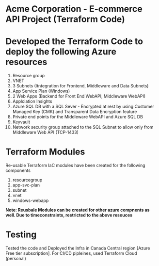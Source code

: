 # Acme Corporation - E-commerce API Project (Terraform Code)

# Developed the Terraform Code to deploy the following Azure resources

1. Resource group
2. VNET
3. 3 Subnets (Itntegration for Frontend, Middleware and Data Subnets)
4. App Service Plan (Windows)
5. 2 Web Apps (Backend for Front End WebAPI, Middleware WebAPI)
6. Applciation Insights 
6. Azure SQL DB with a SQL Sever - Encrypted at rest by using Customer Managed Key (CMK) and Transparent Data Encryption feature
7. Private end points for the Middleware WebAPI and Azure SQL DB
8. Keyvault
9. Network security group attached to the SQL Subnet to allow only from Middleware Web API (TCP-1433)


# Terraform Modules
Re-usable Terraform IaC modules have been created for the following components
1. resourcegroup
2. app-svc-plan
3. subnet
4. vnet
5. windows-webapp

**Note: Reusbale Modules can be created for other azure compnents  as well. Due to timeconstraints, restricted to the above resouces**

# Testing
Tested the code and Deployed the Infra in Canada Central region [Azure Free tier subscription].
For CI/CD pipleines, used Terraform Cloud (personal)
